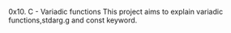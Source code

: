 0x10. C - Variadic functions
This project aims to explain variadic functions,stdarg.g and const keyword.
